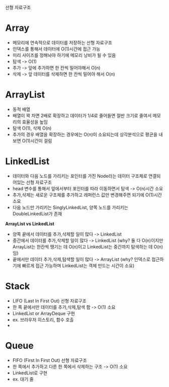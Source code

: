 선형 자료구조

# Array
- 메모리에 연속적으로 데이터를 저장하는 선형 자료구조
- 인덱스를 통해서 데이터에 O(1)시간에 접근 가능
- 미리 사이즈를 정해놔야 하기에 메모리 낭비가 될 수 있음
- 탐색 -> O(1)
- 추가 -> 앞에 추가하면 한 칸씩 밀어야해서 O(n)
- 삭제 -> 앞 데이터를 삭제하면 한 칸씩 밀어야 해서 O(n)

# ArrayList
- 동적 배열
- 배열이 꽉 차면 2배로 확장하고 데이터가 1/4로 줄어들면 절반 크기로 줄여서 메모리의 효율성을 높임
- 탐색 O(1), 삭제 O(n)
- 추가의 경우 배열을 확장하는 경우에는 O(n)이 소요되는데 상각분석으로 평균을 내보면 O(1)시간이 걸림

# LinkedList
- 데이터와 다음 노드를 가리키는 포인터를 가진 Node라는 데이터 구조체로 연결되어있는 선형 자료구조
- head 변수를 통해서 앞에서부터 포인터를 따라 이동하면서 탐색 -> O(n)시간 소요 
- 추가,삭제는 새로운 구조체를 추가하고 레퍼런스 값만 변경해주면 되기에 O(1)시간 소요
- 다음 노드만 가리키는 SinglyLinkedList, 양쪽 노드를 가리키는 DoubleLinkedList가 존재

**ArrayList vs LinkedList**
- 양쪽 끝에서 데이터를 추가,삭제할 일이 많다 -> LinkedList
- 중간에서 데이터를 추가,삭제할 일이 많다 -> LinkedList (why? 둘 다 O(n)이지만 ArrayList는 한칸씩 땡기는 데 O(n)이고 LinkedList는 중간까지 탐색하는 데 O(n)임)
- 끝에서만 데이터 추가,삭제,탐색할 일이 많다 -> ArrayList (why? 인덱스로 접근하기에 빠르게 접근 가능하며 LinkedList는 객체 만드는 시간이 소요)

# Stack
- LIFO (Last In First Out) 선형 자료구조
- 한 쪽 끝에서만 데이터를 추가,삭제,탐색 함 -> O(1) 소요
- LinkedList or ArrayDeque 구현
- ex. 브라우저 히스토리, 함수 호출
- 

# Queue
- FIFO (First In First Out) 선형 자료구조
- 한 쪽에서 추가하고 다른 한 쪽에서 삭제하는 구조 -> O(1) 소요
- LinkedList로 구현 
- ex. 대기 줄
 
